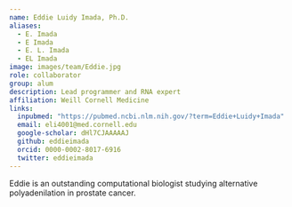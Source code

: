 ```yaml
---
name: Eddie Luidy Imada, Ph.D.
aliases:
  - E. Imada
  - E Imada
  - E. L. Imada
  - EL Imada
image: images/team/Eddie.jpg
role: collaborator
group: alum
description: Lead programmer and RNA expert
affiliation: Weill Cornell Medicine
links:
  inpubmed: "https://pubmed.ncbi.nlm.nih.gov/?term=Eddie+Luidy+Imada"
  email: eli4001@med.cornell.edu
  google-scholar: dHl7CJAAAAAJ
  github: eddieimada
  orcid: 0000-0002-8017-6916
  twitter: eddieimada
---
```


Eddie is an outstanding computational biologist studying alternative polyadenilation in prostate cancer.